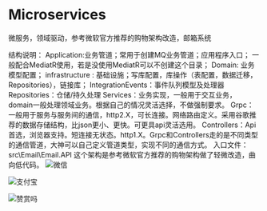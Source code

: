 # Microservices
微服务，领域驱动，参考微软官方推荐的购物架构改造，邮箱系统

结构说明：
Application:业务管道；常用于创建MQ业务管道；应用程序入口；
一般配合MediatR使用，若是没使用MediatR可以不创建这个目录；
Domain: 业务模型配置；
infrastructure : 基础设施；写库配置，库操作（表配置，数据迁移，Repositories），链接库；
IntegrationEvents：事件队列模型及处理器
Repositories：仓储/持久处理
Services：业务实现，一般用于交互业务，domain一般处理领域业务。根据自己的情况灵活选择，不做强制要求。
Grpc：一般用于服务与服务间的通信，http2.X，可长连接。网络路由定义。采用谷歌推荐的数据存储结构，比json更小、更快。可更具api灵活选用。
Controllers：Api首选，浏览器支持。短连接无状态。http1.X。Grpc和Controllers走的是不同类型的通信管道，大神可以自己定义管道类型，实现不同的通信方式。
入口文件：src\Email\Email.API
这个架构是参考微软官方推荐的购物架构做了轻微改造，曲向低代码。
![微信](https://github.com/ZhuTaoJu/Microservices/assets/40855714/bb9dd2d3-6e25-4377-8670-baa4d2825eb5)

![支付宝](https://github.com/ZhuTaoJu/Microservices/assets/40855714/d0acc94c-0182-4fea-aa3c-3e2b0b674556)

![赞赏吗](https://github.com/ZhuTaoJu/Microservices/assets/40855714/d0e6845d-ca4e-4860-9449-f24a8bc2fc74)


